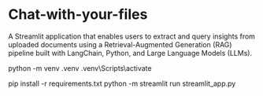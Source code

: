 # Chat-with-your-files
A Streamlit application that enables users to extract and query insights from uploaded documents using a Retrieval-Augmented Generation (RAG) pipeline built with LangChain, Python, and Large Language Models (LLMs).


python -m venv .venv
.venv\Scripts\activate

pip install -r requirements.txt
python -m streamlit run streamlit_app.py
